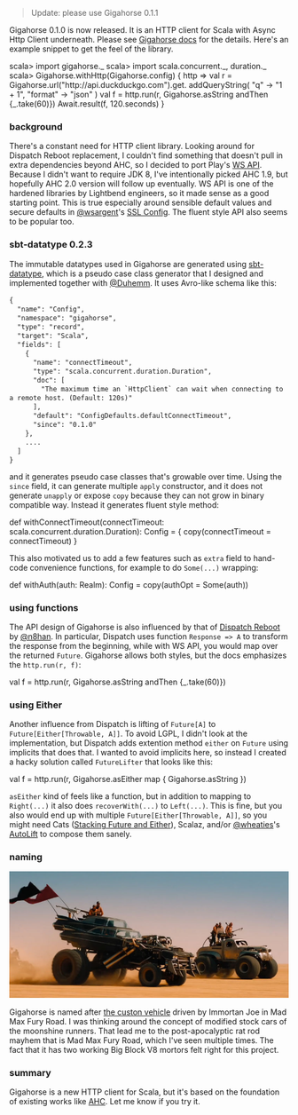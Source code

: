   [1]: http://eed3si9n.com/gigahorse/
  [AHC]: https://github.com/AsyncHttpClient/async-http-client/tree/1.9.x
  [netty]: http://netty.io
  [sslconfig]: https://github.com/typesafehub/ssl-config
  [config]: https://github.com/typesafehub/config
  [ws]: https://www.playframework.com/documentation/2.5.x/ScalaWS
  [dispatch]: http://dispatch.databinder.net/Dispatch.html
  [datatype]: http://www.scala-sbt.org/0.13/docs/Datatype.html
  [@wsargent]: https://github.com/wsargent
  [@n8han]: https://github.com/n8han
  [@Duhemm]: https://github.com/Duhemm
  [@wheaties]: https://github.com/wheaties
  [AutoLift]: https://github.com/wheaties/AutoLifts
  [stacking]: http://eed3si9n.com/herding-cats/stacking-future-and-either.html
  [thegigahorse]: http://madmax.wikia.com/wiki/The_Gigahorse

> Update: please use Gigahorse 0.1.1

Gigahorse 0.1.0 is now released. It is an HTTP client for Scala with Async Http Client underneath. Please see [Gigahorse docs][1] for the details. Here's an example snippet to get the feel of the library.

<scala>
scala> import gigahorse._
scala> import scala.concurrent._, duration._
scala> Gigahorse.withHttp(Gigahorse.config) { http =>
         val r = Gigahorse.url("http://api.duckduckgo.com").get.
           addQueryString(
             "q" -> "1 + 1",
             "format" -> "json"
           )
         val f = http.run(r, Gigahorse.asString andThen {_.take(60)})
         Await.result(f, 120.seconds)
       }
</scala>

### background

There's a constant need for HTTP client library. Looking around for Dispatch Reboot replacement, I couldn't find something that doesn't pull in extra dependencies beyond AHC, so I decided to port Play's [WS API][ws]. Because I didn't want to require JDK 8, I've intentionally picked AHC 1.9, but hopefully AHC 2.0 version will follow up eventually.
WS API is one of the hardened libraries by Lightbend engineers, so it made sense as a good starting point. This is true especially around sensible default values and secure defaults in [@wsargent][@wsargent]'s [SSL Config][sslconfig]. The fluent style API also seems to be popular too.

### sbt-datatype 0.2.3

The immutable datatypes used in Gigahorse are generated using [sbt-datatype][datatype], which is a pseudo case class generator that I designed and implemented together with [@Duhemm][@Duhemm]. It uses Avro-like schema like this:

    {
      "name": "Config",
      "namespace": "gigahorse",
      "type": "record",
      "target": "Scala",
      "fields": [
        {
          "name": "connectTimeout",
          "type": "scala.concurrent.duration.Duration",
          "doc": [
            "The maximum time an `HttpClient` can wait when connecting to a remote host. (Default: 120s)"
          ],
          "default": "ConfigDefaults.defaultConnectTimeout",
          "since": "0.1.0"
        },
        ....
      ]
    }

and it generates pseudo case classes that's growable over time. Using the `since` field, it can generate multiple `apply` constructor, and it does not generate `unapply` or expose `copy` because they can not grow in binary compatible way. Instead it generates fluent style method:

<scala>
  def withConnectTimeout(connectTimeout: scala.concurrent.duration.Duration): Config = {
    copy(connectTimeout = connectTimeout)
  }
</scala>

This also motivated us to add a few features such as `extra` field to hand-code convenience functions, for example to do `Some(...)` wrapping:

<scala>
  def withAuth(auth: Realm): Config = copy(authOpt = Some(auth))
</scala>

### using functions

The API design of Gigahorse is also influenced by that of [Dispatch Reboot][dispatch] by [@n8han][@n8han]. In particular, Dispatch uses function `Response => A` to transform the response from the beginning, while with WS API, you would map over the returned `Future`. Gigahorse allows both styles, but the docs emphasizes the `http.run(r, f)`:

<scala>
val f = http.run(r, Gigahorse.asString andThen {_.take(60)})
</scala>

### using Either

Another influence from Dispatch is lifting of `Future[A]` to `Future[Either[Throwable, A]]`. To avoid LGPL, I didn't look at the implementation, but Dispatch adds extention method `either` on `Future` using implicits that does that.
I wanted to avoid implicits here, so instead I created a hacky solution called `FutureLifter` that looks like this:

<scala>
val f = http.run(r, Gigahorse.asEither map { Gigahorse.asString })
</scala>

`asEither` kind of feels like a function, but in addition to mapping to `Right(...)` it also does `recoverWith(...)` to `Left(...)`. This is fine, but you also would end up with multiple `Future[Either[Throwable, A]]`, so you might need Cats ([Stacking Future and Either][stacking]), Scalaz, and/or [@wheaties][@wheaties]'s [AutoLift][AutoLift] to compose them sanely.

### naming

<img src="/images/gigahorse-800.jpeg">

Gigahorse is named after [the custon vehicle][thegigahorse] driven by Immortan Joe in Mad Max Fury Road. I was thinking around the concept of modified stock cars of the moonshine runners. That lead me to the post-apocalyptic rat rod mayhem that is Mad Max Fury Road, which I've seen multiple times. The fact that it has two working Big Block V8 mortors felt right for this project.

### summary

Gigahorse is a new HTTP client for Scala, but it's based on the foundation of existing works like [AHC][AHC]. Let me know if you try it.
